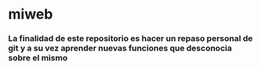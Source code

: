 # miweb
###  La finalidad de este repositorio es hacer un repaso personal de git y a su vez aprender nuevas funciones que desconocia sobre el mismo
